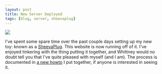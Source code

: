```yaml
---
layout: post
title: New Server Deployed
tags: [blog, server, sheevaplug]
---
```


<img class="img_right" src="http://upload.wikimedia.org/wikipedia/commons/thumb/7/7b/SheevaPlug_with_external_drive_enclosure.jpg/300px-SheevaPlug_with_external_drive_enclosure.jpg" />

I've spent some spare time over the past couple days setting up my new toy: known as a [SheevaPlug].  This website is now running off of it.  I've enjoyed tinkering with the thing putting it together, and Whittney would no doubt tell you that I've quite pleased with myself (and I am).  The process is documented in [a new howto] I put together, if anyone is interested in seeing it.

[SheevaPlug]:http://en.wikipedia.org/wiki/SheevaPlug
[a new howto]:/pages/howtos/howto_setup_sheeva_plug.html
